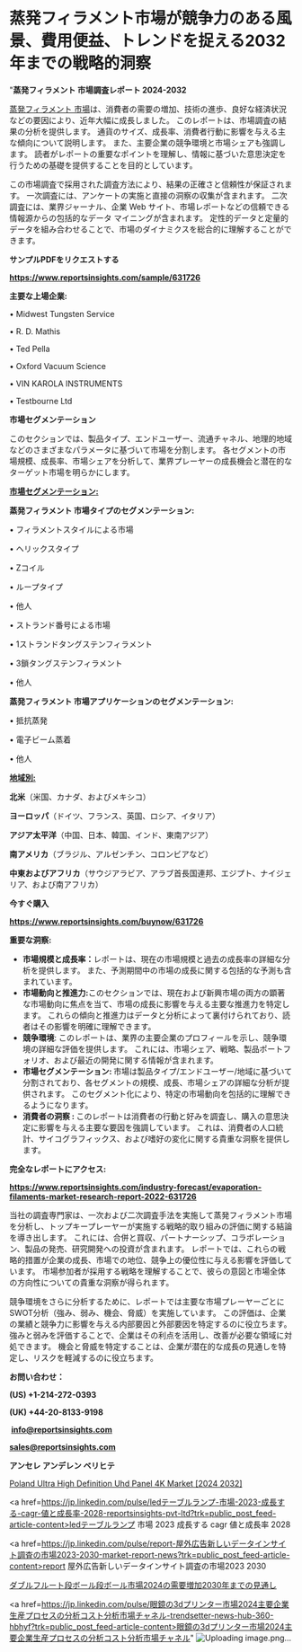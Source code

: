 # 蒸発フィラメント市場が競争力のある風景、費用便益、トレンドを捉える2032年までの戦略的洞察

"<strong>蒸発フィラメント 市場調査レポート 2024-2032</strong>

<a href=https://www.reportsinsights.com/sample/631726>蒸発フィラメント 市場</a>は、消費者の需要の増加、技術の進歩、良好な経済状況などの要因により、近年大幅に成長しました。 このレポートは、市場調査の結果の分析を提供します。 通貨のサイズ、成長率、消費者行動に影響を与える主な傾向について説明します。 また、主要企業の競争環境と市場シェアも強調します。 読者がレポートの重要なポイントを理解し、情報に基づいた意思決定を行うための基礎を提供することを目的としています。

この市場調査で採用された調査方法により、結果の正確さと信頼性が保証されます。 一次調査には、アンケートの実施と直接の洞察の収集が含まれます。 二次調査には、業界ジャーナル、企業 Web サイト、市場レポートなどの信頼できる情報源からの包括的なデータ マイニングが含まれます。 定性的データと定量的データを組み合わせることで、市場のダイナミクスを総合的に理解することができます。

<strong><b>サンプルPDFをリクエストする</b></strong>

<a href=https://www.reportsinsights.com/sample/631726><strong><u>https://www.reportsinsights.com/sample/631726</u></strong></a>

<strong>主要な上場企業:</strong>

• Midwest Tungsten Service

• R. D. Mathis

• Ted Pella

• Oxford Vacuum Science

• VIN KAROLA INSTRUMENTS

• Testbourne Ltd

<strong>市場セグメンテーション</strong>

このセクションでは、製品タイプ、エンドユーザー、流通チャネル、地理的地域などのさまざまなパラメータに基づいて市場を分割します。 各セグメントの市場規模、成長率、市場シェアを分析して、業界プレーヤーの成長機会と潜在的なターゲット市場を明らかにします。

<strong><u>市場セグメンテーション</u></strong><strong><u>:</u></strong>

<strong>蒸発フィラメント 市場タイプのセグメンテーション:</strong>

• フィラメントスタイルによる市場

• ヘリックスタイプ

• Zコイル

• ループタイプ

• 他人

• ストランド番号による市場

• 1ストランドタングステンフィラメント

• 3鎖タングステンフィラメント

• 他人

<strong>蒸発フィラメント 市場アプリケーションのセグメンテーション:</strong>

• 抵抗蒸発

• 電子ビーム蒸着

• 他人

<strong><u>地域別</u></strong><strong><u>:</u></strong>

<strong>北米</strong>（米国、カナダ、およびメキシコ）

<strong>ヨーロッパ</strong>（ドイツ、フランス、英国、ロシア、イタリア）

<strong>アジア太平洋</strong>（中国、日本、韓国、インド、東南アジア）

<strong>南アメリカ</strong>（ブラジル、アルゼンチン、コロンビアなど）

<strong>中東およびアフリカ</strong>（サウジアラビア、アラブ首長国連邦、エジプト、ナイジェリア、および南アフリカ）

<strong>今すぐ購入</strong>

<a href=https://www.reportsinsights.com/buynow/631726><strong><u>https://www.reportsinsights.com/buynow/631726</u></strong></a>

<strong>重要な洞察:</strong>
<ul>
  <li><strong>市場規模と成長率：</strong>レポートは、現在の市場規模と過去の成長率の詳細な分析を提供します。 また、予測期間中の市場の成長に関する包括的な予測も含まれています。</li>
  <li><strong>市場動向と推進力:</strong>このセクションでは、現在および新興市場の両方の顕著な市場動向に焦点を当て、市場の成長に影響を与える主要な推進力を特定します。 これらの傾向と推進力はデータと分析によって裏付けられており、読者はその影響を明確に理解できます。</li>
  <li><strong>競争環境</strong>: このレポートは、業界の主要企業のプロフィールを示し、競争環境の詳細な評価を提供します。 これには、市場シェア、戦略、製品ポートフォリオ、および最近の開発に関する情報が含まれます。</li>
  <li><strong>市場セグメンテーション: </strong>市場は製品タイプ/エンドユーザー/地域に基づいて分割されており、各セグメントの規模、成長、市場シェアの詳細な分析が提供されます。 このセグメント化により、特定の市場動向を包括的に理解できるようになります。</li>
  <li><strong>消費者の洞察 : </strong>このレポートは消費者の行動と好みを調査し、購入の意思決定に影響を与える主要な要因を強調しています。 これは、消費者の人口統計、サイコグラフィックス、および嗜好の変化に関する貴重な洞察を提供します。</li>
</ul>
<strong>完全なレポートにアクセス:</strong>

<a href=https://www.reportsinsights.com/industry-forecast/evaporation-filaments-market-research-report-2022-631726><strong><u><b>https://www.reportsinsights.com/industry-forecast/evaporation-filaments-market-research-report-2022-631726</b></u></strong></a>

当社の調査専門家は、一次および二次調査手法を実施して蒸発フィラメント市場を分析し、トップキープレーヤーが実施する戦略的取り組みの評価に関する結論を導き出します。 これには、合併と買収、パートナーシップ、コラボレーション、製品の発売、研究開発への投資が含まれます。 レポートでは、これらの戦略的措置が企業の成長、市場での地位、競争上の優位性に与える影響を評価しています。 市場参加者が採用する戦略を理解することで、彼らの意図と市場全体の方向性についての貴重な洞察が得られます。

競争環境をさらに分析するために、レポートでは主要な市場プレーヤーごとにSWOT分析（強み、弱み、機会、脅威）を実施しています。 この評価は、企業の業績と競争力に影響を与える内部要因と外部要因を特定するのに役立ちます。 強みと弱みを評価することで、企業はその利点を活用し、改善が必要な領域に対処できます。 機会と脅威を特定することは、企業が潜在的な成長の見通しを特定し、リスクを軽減するのに役立ちます。

<strong>お問い合わせ：</strong>

<strong>(US) +1-214-272-0393</strong>

<strong>(UK) +44-20-8133-9198</strong>

<strong> </strong><a href=info@reportsinsights.com><strong><u>info@reportsinsights.com</u></strong></a>

<a href=sales@reportsinsights.com><strong><u>sales@reportsinsights.com</u></strong></a>

<strong>アンセレ アンデレン ベリヒテ</strong>

<a href=https://www.linkedin.com/pulse/poland-ultra-high-definition-uhd-panel-4k-market-segments-tdkjf/>Poland Ultra High Definition Uhd Panel 4K Market [2024 2032]</a>

<a href=https://jp.linkedin.com/pulse/ledテーブルランプ-市場-2023-成長する-cagr-値と成長率-2028-reportsinsights-pvt-ltd?trk=public_post_feed-article-content>ledテーブルランプ 市場 2023 成長する cagr 値と成長率 2028</a>

<a href=https://jp.linkedin.com/pulse/report-屋外広告新しいデータインサイト調査の市場2023-2030-market-report-news?trk=public_post_feed-article-content>report 屋外広告新しいデータインサイト調査の市場2023 2030</a>

<a href=https://www.linkedin.com/pulse/ダブルフルート段ボール段ボール市場2024の需要増加2030年までの見通し-reports-insights-expert-o2dde/>ダブルフルート段ボール段ボール市場2024の需要増加2030年までの見通し</a>

<a href=https://jp.linkedin.com/pulse/眼鏡の3dプリンター市場2024主要企業生産プロセスの分析コスト分析市場チャネル-trendsetter-news-hub-360-hbhyf?trk=public_post_feed-article-content>眼鏡の3dプリンター市場2024主要企業生産プロセスの分析コスト分析市場チャネル</a>"
![Uploading image.png…]()
